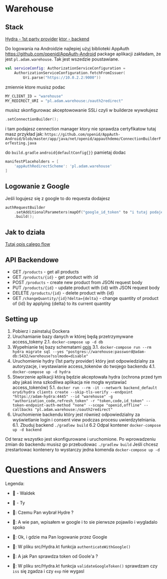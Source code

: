 # Warehouse

## Stack

[Hydra - 1st party provider](https://github.com/ory/hydra)
[ktor - backend](https://ktor.io/)

Do logowania na Androidzie najlepiej użyj biblioteki AppAuth https://github.com/openid/AppAuth-Android
package aplikacji zakładam, że jest `pl.adam.warehouse`. Tak jest wszedzie poustawiane.

```kotlin
val serviceConfig: AuthorizationServiceConfiguration =
    AuthorizationServiceConfiguration.fetchFromIssuer(
        Uri.parse("https://10.0.2.2:9000"))
```

zmiennie ktore musisz podac

```kotlin
MY_CLIENT_ID = "warehouse"
MY_REDIRECT_URI = "pl.adam.warehouse:/oauth2redirect"
```

musisz skonfigurowac akceptowowanie SSLi czyli w builderze wywołujesz

```kotlin
.setConnectionBuilder();
```

i tam podajesz cennection manager ktory nie sprawdza certyfikatow
tutaj masz przykład jak:
`https://github.com/openid/AppAuth-Android/blob/master/app/java/net/openid/appauthdemo/ConnectionBuilderForTesting.java`

do `build.gradle` `android{defaultConfig{}}` pamietaj dodac

```gradle
manifestPlaceholders = [
    'appAuthRedirectScheme': 'pl.adam.warehouse'
]
```

## Logowanie z Google

Jeśli logujesz się z google to do requesta dodajesz

```kotlin
authRequestBuilder
    .setAdditionalParameters(mapOf("google_id_token" to "i tutaj podajesz google access token")
    .build();
```

## Jak to działa

[Tutaj opis calego flow](https://www.ory.sh/docs/hydra/login-consent-flow)

## API Backendowe

- GET `/products` - get all products
- GET `/products/{id}` - get product with :id
- POST `/products` - create new product from JSON request body
- PUT `/products/{id}` - update product with {id} with JSON request body
- DELETE `/products/{id}` - delete product with {id}
- GET `/changeQuantity/{id}?delta={delta}` - change quantity of product of {id} by applying {delta} to its current quantity

## Setting up

1. Pobierz i zainstaluj Dockera
2. Uruchamianie bazy danych w której będą przetrzymywane access_tokeny
2.1. `docker-compose up -d db`
3. Wypełnianie tej bazy schematami [opis](https://www.ory.sh/docs/hydra/configure-deploy)
3.1. `docker-compose run --rm hydra migrate sql --yes "postgres://warehouse:password@adam-db:5432/warehouse?sslmode=disable"`
4. Uruchomienie hydry (1st party provider) który jest odpowiedzialny za autoryzacje, i wystawianie access_tokenów do twojego backendu
4.1. `docker-compose up -d hydra`
5. Stworzenie aplikacji którą będzie akceptowała hydra (ochrona przed tym aby jakaś inna szkodliwa aplikacja nie mogła wystawiać access_tokenów)
5.1. `docker run --rm -it --network backend_default oryd/hydra clients create --skip-tls-verify --endpoint "https://adam-hydra:4445" --id "warehouse" -g "authorization_code,refresh_token" -r "token,code,id_token" --token-endpoint-auth-method "none" --scope "openid,offline" --callbacks "pl.adam.warehouse:/oauth2redirect"`
6. Uruchomienie backendu który jest również odpowiedzialny za wyświetlanie login i consent view podczas procesu uwierdzytelniania.
6.1. Zbuduj backend `./gradlew build`
6.2 Odpal kontener `docker-compose up -d backend`

Od teraz wszystko jest skonfigurowane i uruchomione.
Po wprowadzeniu zmian do backendu musisz go przebudowac `./gradlew build`
Jeśli chcesz zrestartowac kontenery to wystarczy jedna komenda `docker-compose up -d`

# Questions and Answers

Legenda:

- 🧐 - Waldek
- 🤥 - Ty

- 🧐: Czemu Pan wybrał Hydre ?
- 🤥: A wie pan, wpisałem w google i to sie pierwsze pojawilo i wygladalo spoko

- 🧐: Ok, i gdzie ma Pan logowanie przez Google
- 🤥: W pliku src/Hydra.kt funkcja `authenticateWithGoogle()`
- 🧐: A jak Pan sprawdza token od Goole'a ?
- 🤥: W pliku src/Hydra.kt funkcja `validateGoogleToken()` sprawdzam czy `iss` się zgadza i czy `exp` nie wygasl

